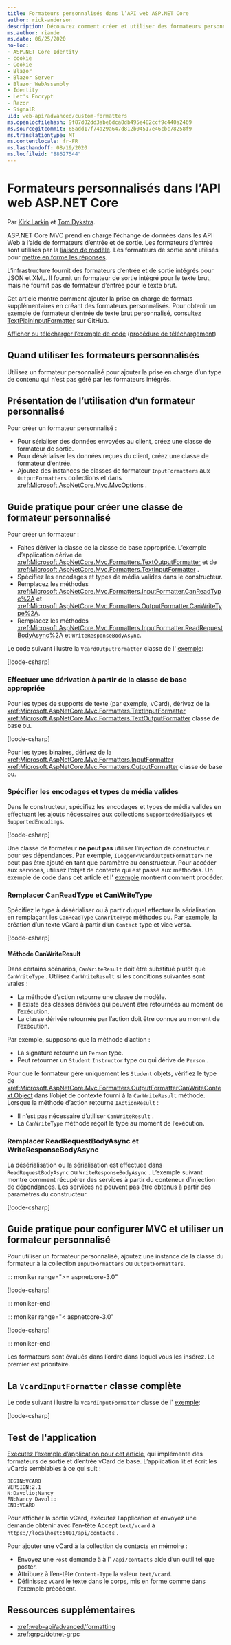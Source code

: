 ```yaml
---
title: Formateurs personnalisés dans l’API web ASP.NET Core
author: rick-anderson
description: Découvrez comment créer et utiliser des formateurs personnalisés pour les API web dans ASP.NET Core.
ms.author: riande
ms.date: 06/25/2020
no-loc:
- ASP.NET Core Identity
- cookie
- Cookie
- Blazor
- Blazor Server
- Blazor WebAssembly
- Identity
- Let's Encrypt
- Razor
- SignalR
uid: web-api/advanced/custom-formatters
ms.openlocfilehash: 9f87d02dd3abe6dca8db495e482ccf9c440a2469
ms.sourcegitcommit: 65add17f74a29a647d812b04517e46cbc78258f9
ms.translationtype: MT
ms.contentlocale: fr-FR
ms.lasthandoff: 08/19/2020
ms.locfileid: "88627544"
---
```

# <a name="custom-formatters-in-aspnet-core-web-api"></a>Formateurs personnalisés dans l’API web ASP.NET Core

Par [Kirk Larkin](https://twitter.com/serpent5) et [Tom Dykstra](https://github.com/tdykstra).

ASP.NET Core MVC prend en charge l’échange de données dans les API Web à l’aide de formateurs d’entrée et de sortie. Les formateurs d’entrée sont utilisés par la [liaison de modèle](xref:mvc/models/model-binding). Les formateurs de sortie sont utilisés pour [mettre en forme les réponses](xref:web-api/advanced/formatting).

L’infrastructure fournit des formateurs d’entrée et de sortie intégrés pour JSON et XML. Il fournit un formateur de sortie intégré pour le texte brut, mais ne fournit pas de formateur d’entrée pour le texte brut.

Cet article montre comment ajouter la prise en charge de formats supplémentaires en créant des formateurs personnalisés. Pour obtenir un exemple de formateur d’entrée de texte brut personnalisé, consultez [TextPlainInputFormatter](https://github.com/aspnet/Entropy/blob/master/samples/Mvc.Formatters/TextPlainInputFormatter.cs) sur GitHub.

[Afficher ou télécharger l’exemple de code](https://github.com/dotnet/AspNetCore.Docs/tree/master/aspnetcore/web-api/advanced/custom-formatters/samples) ([procédure de téléchargement](xref:index#how-to-download-a-sample))

## <a name="when-to-use-custom-formatters"></a>Quand utiliser les formateurs personnalisés

Utilisez un formateur personnalisé pour ajouter la prise en charge d’un type de contenu qui n’est pas géré par les formateurs intégrés.

## <a name="overview-of-how-to-use-a-custom-formatter"></a>Présentation de l’utilisation d’un formateur personnalisé

Pour créer un formateur personnalisé :

* Pour sérialiser des données envoyées au client, créez une classe de formateur de sortie.
* Pour désérialiser les données reçues du client, créez une classe de formateur d’entrée.
* Ajoutez des instances de classes de formateur `InputFormatters` aux `OutputFormatters` collections et dans <xref:Microsoft.AspNetCore.Mvc.MvcOptions> .

## <a name="how-to-create-a-custom-formatter-class"></a>Guide pratique pour créer une classe de formateur personnalisé

Pour créer un formateur :

* Faites dériver la classe de la classe de base appropriée. L’exemple d’application dérive de <xref:Microsoft.AspNetCore.Mvc.Formatters.TextOutputFormatter> et de <xref:Microsoft.AspNetCore.Mvc.Formatters.TextInputFormatter> .
* Spécifiez les encodages et types de média valides dans le constructeur.
* Remplacez les méthodes <xref:Microsoft.AspNetCore.Mvc.Formatters.InputFormatter.CanReadType%2A> et <xref:Microsoft.AspNetCore.Mvc.Formatters.OutputFormatter.CanWriteType%2A>.
* Remplacez les méthodes <xref:Microsoft.AspNetCore.Mvc.Formatters.InputFormatter.ReadRequestBodyAsync%2A> et `WriteResponseBodyAsync`.

Le code suivant illustre la `VcardOutputFormatter` classe de l' [exemple](https://github.com/dotnet/AspNetCore.Docs/tree/master/aspnetcore/web-api/advanced/custom-formatters/samples):

[!code-csharp[](custom-formatters/samples/3.x/CustomFormattersSample/Formatters/VcardOutputFormatter.cs?name=snippet_Class)]
  
### <a name="derive-from-the-appropriate-base-class"></a>Effectuer une dérivation à partir de la classe de base appropriée

Pour les types de supports de texte (par exemple, vCard), dérivez de la <xref:Microsoft.AspNetCore.Mvc.Formatters.TextInputFormatter> <xref:Microsoft.AspNetCore.Mvc.Formatters.TextOutputFormatter> classe de base ou.

[!code-csharp[](custom-formatters/samples/3.x/CustomFormattersSample/Formatters/VcardOutputFormatter.cs?name=snippet_ClassDeclaration)]

Pour les types binaires, dérivez de la <xref:Microsoft.AspNetCore.Mvc.Formatters.InputFormatter> <xref:Microsoft.AspNetCore.Mvc.Formatters.OutputFormatter> classe de base ou.

### <a name="specify-valid-media-types-and-encodings"></a>Spécifier les encodages et types de média valides

Dans le constructeur, spécifiez les encodages et types de média valides en effectuant les ajouts nécessaires aux collections `SupportedMediaTypes` et `SupportedEncodings`.

[!code-csharp[](custom-formatters/samples/3.x/CustomFormattersSample/Formatters/VcardOutputFormatter.cs?name=snippet_ctor)]

Une classe de formateur **ne peut pas** utiliser l’injection de constructeur pour ses dépendances. Par exemple, `ILogger<VcardOutputFormatter>` ne peut pas être ajouté en tant que paramètre au constructeur. Pour accéder aux services, utilisez l’objet de contexte qui est passé aux méthodes. Un exemple de code dans cet article et l' [exemple](https://github.com/dotnet/AspNetCore.Docs/tree/master/aspnetcore/web-api/advanced/custom-formatters/samples) montrent comment procéder.

### <a name="override-canreadtype-and-canwritetype"></a>Remplacer CanReadType et CanWriteType

Spécifiez le type à désérialiser ou à partir duquel effectuer la sérialisation en remplaçant les `CanReadType` `CanWriteType` méthodes ou. Par exemple, la création d’un texte vCard à partir d’un `Contact` type et vice versa.

[!code-csharp[](custom-formatters/samples/3.x/CustomFormattersSample/Formatters/VcardOutputFormatter.cs?name=snippet_CanWriteType)]

#### <a name="the-canwriteresult-method"></a>Méthode CanWriteResult

Dans certains scénarios, `CanWriteResult` doit être substitué plutôt que `CanWriteType` . Utilisez `CanWriteResult` si les conditions suivantes sont vraies :

* La méthode d’action retourne une classe de modèle.
* Il existe des classes dérivées qui peuvent être retournées au moment de l’exécution.
* La classe dérivée retournée par l’action doit être connue au moment de l’exécution.

Par exemple, supposons que la méthode d’action :

* La signature retourne un `Person` type.
* Peut retourner un `Student` `Instructor` type ou qui dérive de `Person` . 

Pour que le formateur gère uniquement les `Student` objets, vérifiez le type de <xref:Microsoft.AspNetCore.Mvc.Formatters.OutputFormatterCanWriteContext.Object> dans l’objet de contexte fourni à la `CanWriteResult` méthode. Lorsque la méthode d’action retourne `IActionResult` :

* Il n’est pas nécessaire d’utiliser `CanWriteResult` .
* La `CanWriteType` méthode reçoit le type au moment de l’exécution.

<a id="read-write"></a>

### <a name="override-readrequestbodyasync-and-writeresponsebodyasync"></a>Remplacer ReadRequestBodyAsync et WriteResponseBodyAsync

La désérialisation ou la sérialisation est effectuée dans `ReadRequestBodyAsync` ou `WriteResponseBodyAsync` . L’exemple suivant montre comment récupérer des services à partir du conteneur d’injection de dépendances. Les services ne peuvent pas être obtenus à partir des paramètres du constructeur.

[!code-csharp[](custom-formatters/samples/3.x/CustomFormattersSample/Formatters/VcardOutputFormatter.cs?name=snippet_WriteResponseBodyAsync)]

## <a name="how-to-configure-mvc-to-use-a-custom-formatter"></a>Guide pratique pour configurer MVC et utiliser un formateur personnalisé

Pour utiliser un formateur personnalisé, ajoutez une instance de la classe du formateur à la collection `InputFormatters` ou `OutputFormatters`.

::: moniker range=">= aspnetcore-3.0"

[!code-csharp[](custom-formatters/samples/3.x/CustomFormattersSample/Startup.cs?name=snippet_ConfigureServices&highlight=5-6)]

::: moniker-end

::: moniker range="< aspnetcore-3.0"

[!code-csharp[](custom-formatters/samples/2.x/CustomFormattersSample/Startup.cs?name=mvcoptions&highlight=3-4)]

::: moniker-end

Les formateurs sont évalués dans l’ordre dans lequel vous les insérez. Le premier est prioritaire.

## <a name="the-complete-vcardinputformatter-class"></a>La `VcardInputFormatter` classe complète

Le code suivant illustre la `VcardInputFormatter` classe de l' [exemple](https://github.com/dotnet/AspNetCore.Docs/tree/master/aspnetcore/web-api/advanced/custom-formatters/samples):

[!code-csharp[](custom-formatters/samples/3.x/CustomFormattersSample/Formatters/VcardInputFormatter.cs?name=snippet_Class)]

## <a name="test-the-app"></a>Test de l'application

[Exécutez l’exemple d’application pour cet article](https://github.com/dotnet/AspNetCore.Docs/tree/master/aspnetcore/web-api/advanced/custom-formatters/samples), qui implémente des formateurs de sortie et d’entrée vCard de base. L’application lit et écrit les vCards semblables à ce qui suit :

```
BEGIN:VCARD
VERSION:2.1
N:Davolio;Nancy
FN:Nancy Davolio
END:VCARD
```

Pour afficher la sortie vCard, exécutez l’application et envoyez une demande obtenir avec l’en-tête Accept `text/vcard` à `https://localhost:5001/api/contacts` .

Pour ajouter une vCard à la collection de contacts en mémoire :

* Envoyez une `Post` demande à à l' `/api/contacts` aide d’un outil tel que poster.
* Attribuez à l’en-tête `Content-Type` la valeur `text/vcard`.
* Définissez `vCard` le texte dans le corps, mis en forme comme dans l’exemple précédent.

## <a name="additional-resources"></a>Ressources supplémentaires

* <xref:web-api/advanced/formatting>
* <xref:grpc/dotnet-grpc>
